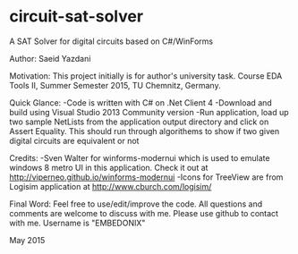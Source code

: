 # circuit-sat-solver
A SAT Solver for digital circuits based on C#/WinForms

Author:
Saeid Yazdani

Motivation:
This project initially is for author's university task. Course EDA Tools II, Summer Semester 2015, TU Chemnitz, Germany.


Quick Glance:
-Code is written with C# on .Net Client 4
-Download and build using Visual Studio 2013 Community version
-Run application, load up two sample NetLists from the application output directory and click on Assert Equality. This should run through algorithems to show if two given digital circuits are equivalent or not

Credits:
-Sven Walter for winforms-modernui which is used to emulate windows 8 metro UI in this application. Check it out at http://viperneo.github.io/winforms-modernui
-Icons for TreeView are from Logisim application at http://www.cburch.com/logisim/

Final Word:
Feel free to use/edit/improve the code. All questions and comments are welcome to discuss with me. Please use github to contact with me. Username is "EMBEDONIX"

May 2015
